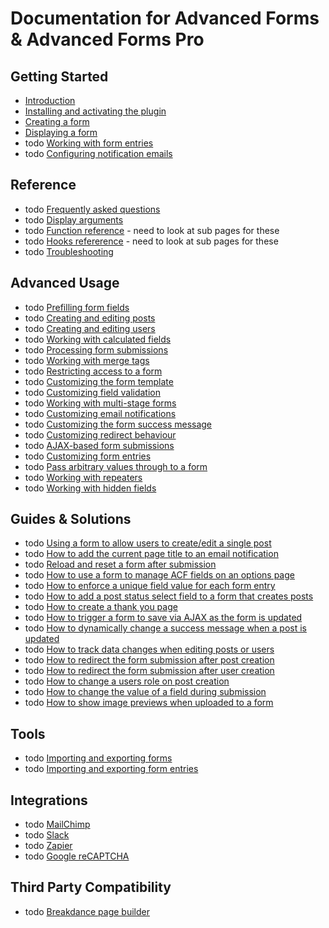 # Documentation for Advanced Forms & Advanced Forms Pro

## Getting Started

- [Introduction](Introduction.md)
- [Installing and activating the plugin](Installing-and-activating-the-plugin.md)
- [Creating a form](Creating-a-form.md)
- [Displaying a form](Displaying-a-form.md)
- todo [Working with form entries](Working-with-form-entries.md)
- todo [Configuring notification emails](Configuring-notification-emails.md)

## Reference

- todo [Frequently asked questions](Frequently-asked-questions.md)
- todo [Display arguments](Display-arguments.md)
- todo [Function reference](Function-reference.md) - need to look at sub pages for these
- todo [Hooks refererence](Hooks-reference.md) - need to look at sub pages for these
- todo [Troubleshooting](Troubleshooting.md)

## Advanced Usage

- todo [Prefilling form fields](Prefilling-form-fields.md)
- todo [Creating and editing posts](Creating-and-editing-posts.md)
- todo [Creating and editing users](Creating-and-editing-users.md)
- todo [Working with calculated fields](Working-with-calculated-fields.md)
- todo [Processing form submissions](Processing-form-submissions.md)
- todo [Working with merge tags](Working-with-merge-tags.md)
- todo [Restricting access to a form](Restricting-access-to-a-form.md)
- todo [Customizing the form template](Customizing-the-form-template.md)
- todo [Customizing field validation](Customizing-field-validation.md)
- todo [Working with multi-stage forms](Working-with-multi-stage-forms.md)
- todo [Customizing email notifications](Customizing-email-notifications.md)
- todo [Customizing the form success message](Customizing-the-form-success-message.md)
- todo [Customizing redirect behaviour](Customizing-redirect-behaviour.md)
- todo [AJAX-based form submissions](AJAX-based-form-submissions.md)
- todo [Customizing form entries](Customizing-form-entries.md)
- todo [Pass arbitrary values through to a form](Pass-arbitrary-values-through-to-a-form.md)
- todo [Working with repeaters](Working-with-repeaters.md)
- todo [Working with hidden fields](Working-with-hidden-fields.md)

## Guides & Solutions

- todo [Using a form to allow users to create/edit a single post](Using-a-form-to-allow-users-to-create-edit-a-single-post.md)
- todo [How to add the current page title to an email notification](How-to-add-the-current-page-title-to-an-email-notification.md)
- todo [Reload and reset a form after submission](Reload-and-reset-a-form-after-submission.md)
- todo [How to use a form to manage ACF fields on an options page](How-to-use-a-form-to-manage-ACF-fields-on-an-options-page.md)
- todo [How to enforce a unique field value for each form entry](How-to-enforce-a-unique-field-value-for-each-form-entry.md)
- todo [How to add a post status select field to a form that creates posts](How-to-add-a-post-status-select-field-to-a-form-that-creates-posts.md)
- todo [How to create a thank you page](How-to-create-a-thank-you-page.md)
- todo [How to trigger a form to save via AJAX as the form is updated](How-to-trigger-a-form-to-save-via-AJAX-as-the-form-is-updated.md)
- todo [How to dynamically change a success message when a post is updated](How-to-dynamically-change-a-success-message-when-a-post-is-updated.md)
- todo [How to track data changes when editing posts or users](How-to-track-data-changes-when-editing-posts-or-users.md)
- todo [How to redirect the form submission after post creation](How-to-redirect-the-form-submission-after-post-creation.md)
- todo [How to redirect the form submission after user creation](How-to-redirect-the-form-submission-after-user-creation.md)
- todo [How to change a users role on post creation](How-to-change-a-users-role-on-post-creation.md)
- todo [How to change the value of a field during submission](How-to-change-the-value-of-a-field-during-submission.md)
- todo [How to show image previews when uploaded to a form](How-to-show-image-previews-when-uploaded-to-a-form.md)

## Tools

- todo [Importing and exporting forms](Importing-and-exporting-forms.md)
- todo [Importing and exporting form entries](Importing-and-exporting-form-entries.md)

## Integrations

- todo [MailChimp](MailChimp.md)
- todo [Slack](Slack.md)
- todo [Zapier](Zapier.md)
- todo [Google reCAPTCHA](Google-reCAPTCHA.md)

## Third Party Compatibility

- todo [Breakdance page builder](Breakdance-page-builder.md)